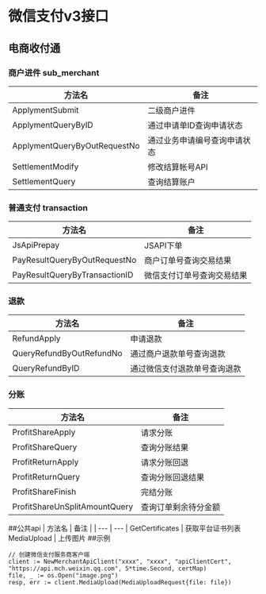 # 微信支付v3接口

## 电商收付通
### 商户进件 sub_merchant
| 方法名 | 备注 |
| --- | --- |
ApplymentSubmit | 二级商户进件 
ApplymentQueryByID | 通过申请单ID查询申请状态 
ApplymentQueryByOutRequestNo | 通过业务申请编号查询申请状态 
SettlementModify | 修改结算帐号API 
SettlementQuery | 查询结算账户 
### 普通支付 transaction
| 方法名 | 备注 |
| --- | --- |
JsApiPrepay | JSAPI下单 
PayResultQueryByOutRequestNo | 商户订单号查询交易结果
PayResultQueryByTransactionID | 微信支付订单号查询交易结果
### 退款
| 方法名 | 备注 |
| --- | --- |
RefundApply | 申请退款
QueryRefundByOutRefundNo | 通过商户退款单号查询退款
QueryRefundByID | 通过微信支付退款单号查询退款
### 分账
| 方法名 | 备注 |
| --- | --- |
ProfitShareApply | 请求分账
ProfitShareQuery | 查询分账结果
ProfitReturnApply | 请求分账回退
ProfitReturnQuery | 查询分账回退结果
ProfitShareFinish | 完结分账
ProfitShareUnSplitAmountQuery | 查询订单剩余待分金额
##公共api
| 方法名 | 备注 |
| --- | --- |
GetCertificates | 获取平台证书列表
MediaUpload | 上传图片
##示例
```
// 创建微信支付服务商客户端
client := NewMerchantApiClient("xxxx", "xxxx", "apiClientCert", "https://api.mch.weixin.qq.com", 5*time.Second, certMap)
file, _ := os.Open("image.png")
resp, err := client.MediaUpload(MediaUploadRequest{file: file})
```
